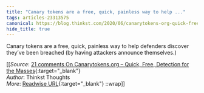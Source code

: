 ```yaml
---
title: "Canary tokens are a free, quick, painless way to help ..."
tags: articles-23313575
canonical: https://blog.thinkst.com/2020/06/canarytokens-org-quick-free-detection-for-the-masses-2.html
hide_title: true
---
```


Canary tokens are a free, quick, painless way to help defenders discover they’ve been breached (by having attackers announce themselves.)


[[_Source_: [21 comments On Canarytokens.org – Quick, Free, Detection for the Masses](https://blog.thinkst.com/2020/06/canarytokens-org-quick-free-detection-for-the-masses-2.html){:target="_blank"}<br>
_Author_: Thinkst Thoughts<br>
_More_: [Readwise URL](https://readwise.io/open/457101728){:target="_blank"}
::wrap]]